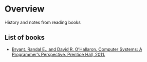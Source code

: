 # Overview
History and notes from reading books

## List of books
- [Bryant, Randal E., and David R. O’Hallaron. Computer Systems: A Programmer’s Perspective. Prentice Hall, 2011.](./COMPUTER_SYSTEMS.md) 
